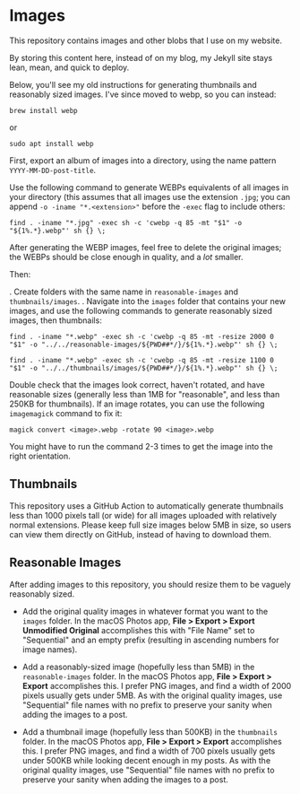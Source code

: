 # Images
This repository contains images and other blobs that I use on my website.

By storing this content here, instead of on my blog, my Jekyll site stays lean, mean, and quick to deploy.

Below, you'll see my old instructions for generating thumbnails and reasonably sized images. I've since moved to webp, so you can instead:

```
brew install webp
```

or

```
sudo apt install webp
```

First, export an album of images into a directory, using the name pattern `YYYY-MM-DD-post-title`.

Use the following command to generate WEBPs equivalents of all images in your directory (this assumes that all images use the extension `.jpg`; you can append `-o -iname "*.<extension>"` before the `-exec` flag to include others:

```
find . -iname "*.jpg" -exec sh -c 'cwebp -q 85 -mt "$1" -o "${1%.*}.webp"' sh {} \;
```

After generating the WEBP images, feel free to delete the original images; the WEBPs should be close enough in quality, and a _lot_ smaller.

Then:

. Create folders with the same name in `reasonable-images` and `thumbnails/images`.
. Navigate into the `images` folder that contains your new images, and use the following commands to generate reasonably sized images, then thumbnails:

```
find . -iname "*.webp" -exec sh -c 'cwebp -q 85 -mt -resize 2000 0 "$1" -o "../../reasonable-images/${PWD##*/}/${1%.*}.webp"' sh {} \;
```
```
find . -iname "*.webp" -exec sh -c 'cwebp -q 85 -mt -resize 1100 0 "$1" -o "../../thumbnails/images/${PWD##*/}/${1%.*}.webp"' sh {} \;
```

Double check that the images look correct, haven't rotated, and have reasonable sizes (generally less than 1MB for "reasonable", and less than 250KB for thumbnails). If an image rotates, you can use the following `imagemagick` command to fix it:

```
magick convert <image>.webp -rotate 90 <image>.webp
```

You might have to run the command 2-3 times to get the image into the right orientation.

## Thumbnails

This repository uses a GitHub Action to automatically generate thumbnails less than 1000 pixels tall (or wide) for all images uploaded with relatively normal extensions.
Please keep full size images below 5MB in size, so users can view them directly on GitHub, instead of having to download them.

## Reasonable Images

After adding images to this repository, you should resize them to be vaguely reasonably sized.

* Add the original quality images in whatever format you want to the `images` folder. In the macOS Photos app, **File > Export > Export Unmodified Original** accomplishes this with "File Name" set to "Sequential" and an empty prefix (resulting in ascending numbers for image names).

* Add a reasonably-sized image (hopefully less than 5MB) in the `reasonable-images` folder. In the macOS Photos app, **File > Export > Export** accomplishes this. I prefer PNG images, and find a width of 2000 pixels usually gets under 5MB. As with the original quality images, use "Sequential" file names with no prefix to preserve your sanity when adding the images to a post.

* Add a thumbnail image (hopefully less than 500KB) in the `thumbnails` folder. In the macOS Photos app, **File > Export > Export** accomplishes this. I prefer PNG images, and find a width of 700 pixels usually gets under 500KB while looking decent enough in my posts. As with the original quality images, use "Sequential" file names with no prefix to preserve your sanity when adding the images to a post.
